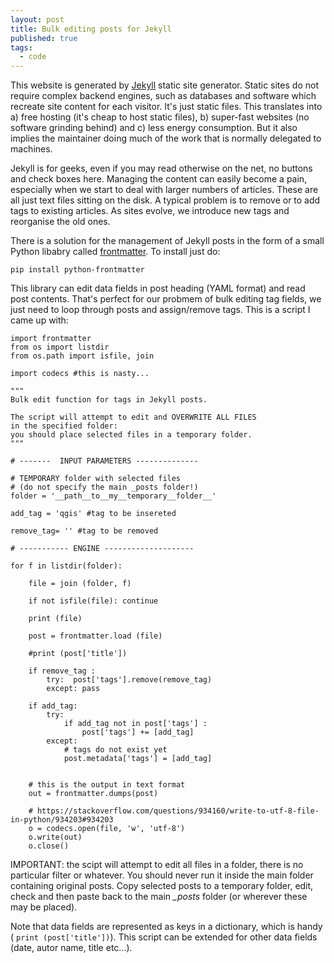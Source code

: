 ```yaml
---
layout: post
title: Bulk editing posts for Jekyll
published: true
tags:
  - code
---
```


This website is generated by [Jekyll](https://jekyllrb.com/) static site generator. Static sites do not require complex backend engines, such as databases and software which recreate site content for each visitor. It's just static files. This translates into a) free hosting (it's cheap to host static files), b) super-fast websites (no software grinding behind) and c) less energy consumption. But it also implies the maintainer doing much of the work that is normally delegated to machines.

Jekyll is for geeks, even if you may read otherwise on the net, no buttons and check boxes here. Managing the content can easily become a pain, especially when we start to deal with larger numbers of articles. These are all just text files sitting on the disk. A typical problem is to remove or to add tags to existing articles. As sites evolve, we introduce new tags and reorganise the old ones. 

There is a solution for the management of Jekyll posts in the form of a small Python libabry called [frontmatter](https://python-frontmatter.readthedocs.io/en/latest/). To install just do:

```
pip install python-frontmatter
```          

This library can edit data fields in post heading (YAML format) and read post contents. That's perfect for our probmem of bulk editing tag fields, we just need to loop through posts and assign/remove tags. This is a script I came up with: 


```
import frontmatter
from os import listdir
from os.path import isfile, join

import codecs #this is nasty...

"""
Bulk edit function for tags in Jekyll posts. 

The script will attempt to edit and OVERWRITE ALL FILES 
in the specified folder: 
you should place selected files in a temporary folder. 
"""

# -------  INPUT PARAMETERS --------------

# TEMPORARY folder with selected files 
# (do not specify the main _posts folder!)
folder = '__path__to__my__temporary__folder__'

add_tag = 'qgis' #tag to be insereted

remove_tag= '' #tag to be removed

# ----------- ENGINE --------------------

for f in listdir(folder):

    file = join (folder, f)

    if not isfile(file): continue

    print (file)

    post = frontmatter.load (file)

    #print (post['title'])
	
	if remove_tag :
        try:  post['tags'].remove(remove_tag)
        except: pass

    if add_tag:
        try:
            if add_tag not in post['tags'] :
                post['tags'] += [add_tag]
        except:
            # tags do not exist yet
            post.metadata['tags'] = [add_tag]

  
	# this is the output in text format
    out = frontmatter.dumps(post)

    # https://stackoverflow.com/questions/934160/write-to-utf-8-file-in-python/934203#934203
    o = codecs.open(file, 'w', 'utf-8')
    o.write(out)
    o.close()
```
IMPORTANT: the scipt will attempt to edit all files in a folder, there is no particular filter or whatever. You should never run it inside the main folder containing original posts. Copy selected posts to a temporary folder, edit, check and then paste back to the main *_posts* folder (or wherever these may be placed).  

Note that data fields are represented as keys in a dictionary, which is handy ( `print (post['title'])`). This script can be extended for other data fields (date, autor name, title etc...).
